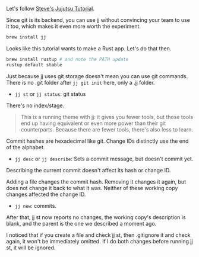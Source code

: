 Let's follow [Steve's Jujutsu Tutorial](https://steveklabnik.github.io/jujutsu-tutorial/).

Since git is its backend, you can use jj without convincing your team to use it too, which makes it even more worth the experiment.

```sh
brew install jj
```

Looks like this tutorial wants to make a Rust app. Let's do that then.

```sh
brew install rustup # and note the PATH update
rustup default stable
```

Just because jj uses git storage doesn't mean you can use git commands. There is no .git folder after `jj git init` here, only a .jj folder.

- `jj st` or `jj status`: git status

There's no index/stage.

> This is a running theme with jj: it gives you fewer tools, but those tools end up having equivalent or even more power than their git counterparts. Because there are fewer tools, there's also less to learn.

Commit hashes are hexadecimal like git. Change IDs distinctly use the end of the alphabet.

- `jj desc` or `jj describe`: Sets a commit message, but doesn't commit yet.

Describing the current commit doesn't affect its hash or change ID.

Adding a file changes the commit hash. Removing it changes it again, but does not change it back to what it was. Neither of these working copy changes affected the change ID.

- `jj new`: commits.

After that, jj st now reports no changes, the working copy's description is blank, and the parent is the one we described a moment ago.

I noticed that if you create a file and check jj st, then .gitignore it and check again, it won't be immediately omitted. If I do both changes before running jj st, it will be ignored.
